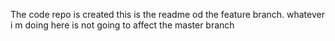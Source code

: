 The code repo is created
this is the readme od the feature branch. whatever i m doing here is not going to affect the master branch

